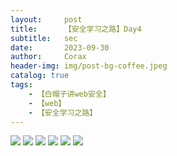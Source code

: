 ```yaml
---
layout:     post
title:      【安全学习之路】Day4
subtitle:   sec
date:       2023-09-30
author:     Corax
header-img: img/post-bg-coffee.jpeg
catalog: true
tags:
    - 【白帽子讲web安全】
    - 【web】
    - 【安全学习之路】
---
```


![](https://typora-1321221957.cos.ap-shanghai.myqcloud.com/image1/202311021036181.png)
![](https://typora-1321221957.cos.ap-shanghai.myqcloud.com/image1/202311021036182.png)
![](https://typora-1321221957.cos.ap-shanghai.myqcloud.com/image1/202311021036183.png)
![](https://typora-1321221957.cos.ap-shanghai.myqcloud.com/image1/202311021036184.png)
![](https://typora-1321221957.cos.ap-shanghai.myqcloud.com/image1/202311021036185.png)
![](https://typora-1321221957.cos.ap-shanghai.myqcloud.com/image1/202311021036186.png)
